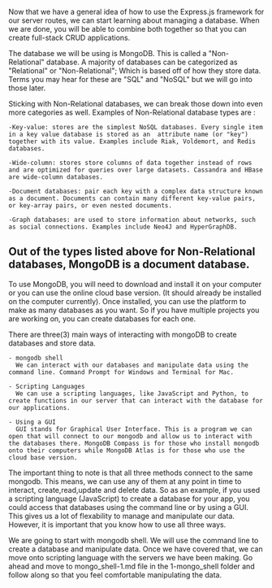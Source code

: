 Now that we have a general idea of how to use the Express.js framework for our server routes, 
we can start learning about managing a database. When we are done, you will be able to combine 
both together so that you can create full-stack CRUD applications.

The database we will be using is MongoDB. This is called a "Non-Relational" database. A majority
of databases can be categorized as "Relational" or "Non-Relational"; Which is based off of how
they store data. Terms you may hear for these are "SQL" and "NoSQL" but we will go into those later. 

Sticking with Non-Relational databases, we can break those down into even more categories as well.
Examples of Non-Relational database types are :

    -Key-value: stores are the simplest NoSQL databases. Every single item in a key value database is stored as an  attribute name (or "key") together with its value. Examples include Riak, Voldemort, and Redis databases.

    -Wide-column: stores store columns of data together instead of rows and are optimized for queries over large datasets. Cassandra and HBase are wide-column databases.

    -Document databases: pair each key with a complex data structure known as a document. Documents can contain many different key-value pairs, or key-array pairs, or even nested documents. 

    -Graph databases: are used to store information about networks, such as social connections. Examples include Neo4J and HyperGraphDB. 

Out of the types listed above for Non-Relational databases, MongoDB is a document database. 
---------------------------------------------------------------------------------------------------------------

To use MongoDB, you will need to download and install it on your computer or you can use the online cloud base version. (It should already be installed on the computer currently). Once installed, you can use the platform
to make as many databases as you want. So if you have multiple projects you are working on, you can create
databases for each one.

There are three(3) main ways of interacting with mongoDB to create databases and store data.

    - mongodb shell
      We can interact with our databases and manipulate data using the command line. Command Prompt for Windows and Terminal for Mac.  

    - Scripting Languages
      We can use a scripting languages, like JavaScript and Python, to create functions in our server that can interact with the database for our applications. 

    - Using a GUI
      GUI stands for Graphical User Interface. This is a program we can open that will connect to our mongodb and allow us to interact with the databases there. MongoDB Compass is for those who install mongodb onto their computers while MongoDB Atlas is for those who use the cloud base version. 

The important thing to note is that all three methods connect to the same mongodb. This means, we can use any of them at any point in time to interact, create,read,update and delete data. So as an example, if you used a scripting language (JavaScript) to create a database for your app, you could access that databases using the command line or by using a GUI. This gives us a lot of flexability to manage and manipulate our data. However, it is important that you know how to use all three ways.

We are going to start with mongodb shell. We will use the command line to create a database and manipulate data.
Once we have covered that, we can move onto scripting language with the servers we have been making. Go ahead and move to mongo_shell-1.md file in the 1-mongo_shell folder and follow along so that you feel comfortable manipulating the data. 

